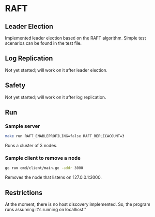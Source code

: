 # RAFT

## Leader Election

Implemented leader election based on the RAFT algorithm. Simple test scenarios can be found in the test file.

## Log Replication
Not yet started; will work on it after leader election.

## Safety
Not yet started; will work on it after log replication.

## Run
### Sample server
```bash
make run RAFT_ENABLEPROFILING=false RAFT_REPLICACOUNT=3
```
Runs a cluster of 3 nodes.

### Sample client to remove a node
```bash
go run cmd/client/main.go -addr 3000
```
Removes the node that listens on 127.0.0.1:3000.

## Restrictions
At the moment, there is no host discovery implemented. So, the program runs assuming it's running on localhost."